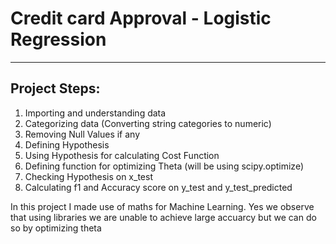 # Credit card Approval - Logistic Regression

-----------------------------------------------------------------------------------------------------------------------------------------------------------------------------------

## Project Steps:

1. Importing and understanding data
2. Categorizing data (Converting string categories to numeric)
3. Removing Null Values if any
4. Defining Hypothesis
5. Using Hypothesis for calculating Cost Function
6. Defining function for optimizing Theta (will be using scipy.optimize)
7. Checking Hypothesis on x_test
8. Calculating f1 and Accuracy score on y_test and y_test_predicted

In this project I made use of maths for Machine Learning. Yes we observe that using libraries we are unable to achieve large accuarcy but we can do so by optimizing theta
